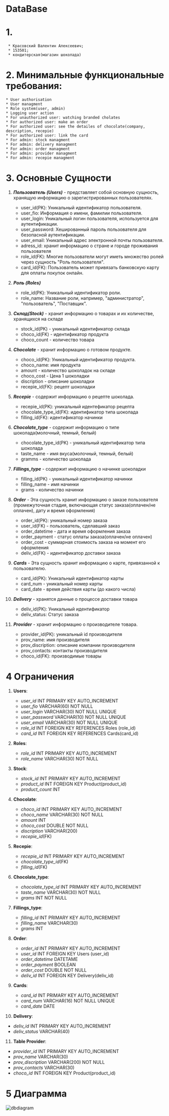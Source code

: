 # DataBase
# 1. 
     * Красовский Валентин Алексеевич;
     * 153501;
     * кондитерская(магазин шоколада)
     
# 2. Минимальные функциональные требования:
    * User authorisation
    * User managment
    * Role system(user, admin)
    * Logging user action
    * For unauthorized user: watching branded cholates
    * For authorized user: make an order
    * For authorized user: see the detailes of chocolate(company, description, recepie)
    * For authorized user: link the card
    * For admin: stock managment
    * For admin: delivery managment
    * For admin: order managment
    * For admin: provider managment
    * For admin: recepie managment
    
# 3. Основные Сущности

1. ***Пользователь (Users)*** - представляет собой основную сущность, хранящую информацию о зарегистрированных пользователях.
    - user_id(PK): Уникальный идентификатор пользователя.
    - user_fio: Информация о имени, фамилии пользователя.
    - user_login: Уникальный логин пользователя, используется для аутентификации.
    - user_password: Хешированный пароль пользователя для безопасной аутентификации.
    - user_email: Уникальный адрес электронной почты пользователя.
    - adress_id: хранит информацию о стране и городе проживания пользователя
    - role_id(FK): Многие пользователи могут иметь множество ролей через сущность "Роль пользователя". 
    - card_id(FK): Пользователь может привязать банковскую карту для оплаты покупок онлайн. 
       
2. ***Роль (Roles)***
    - role_id(PK): Уникальный идентификатор роли.
    - role_name: Название роли, например, "администратор", "пользователь", "Поставщик".
      
3. ***Склад(Stock)*** - хранит информацию о товарах и их количестве, хранящихся на складе
   - stock_id(PK) - уникальный идентификатор склада
   - choco_id(FK) - идентификатор продукта
   - choco_count - количество товара
      
4. ***Chocolate*** - хранит информацию о готовом продукте.
    - choco_id(PK): Уникальный идентификатор продукта.
    - choco_name: имя продукта
    - amount - количество шоколадок на складе 
    - choco_cost - Цена 1 шоколадки
    - discription - описание шоколадки
    - recepie_id(FK): рецепт шоколадки
      
5. ***Recepie*** - содержит информацию о рецепте шоколада.
    - recepie_id(PK): уникальный идентефикатор рецепта
    - chocolate_type_id(FK): идентификатор типа шоколада
    - filling_id(FK): идентификатор начинки
      
6. ***Chocolate_type*** - содержит информацию о типе шоколада(молочный, темный, белый)
    - chocolate_type_id(PK) - уникальный идентификатор типа шоколада
    - taste_name - имя вкуса(молочный, темный, белый)
    - gramms - количество шоколада 
  
7. ***Fillings_type*** - содержит информацию о начинке шоколадки
    - filling_id(PK) - уникальный идентификатор начинки
    - filling_name - имя начинки
    - grams - количество начинки 
              
8. ***Order*** - Эта сущность хранит информацию о заказе пользователя (промежуточная стадия, включающая статус заказа(оплачен/не оплачен), дату и время оформления)
    - order_id(PK): уникальный номер заказа
    - user_id(FK) - пользователь, сделавший заказ
    - order_datetime - дата и время оформления заказа
    - order_payment - статус оплаты заказа(оплачен/не оплачен)
    - order_cost - суммарная стоимость заказа на момент его оформления
    - deliv_id(FK) - идентификатор доставки заказа
        
9. ***Cards*** - Эта сущность хранит информацию о карте, привязанной к пользователю.
    - card_id(PK): Уникальный идентификатор карты
    - card_num - уникальный номер карты
    - card_date - время действия карты (до какого числа)

10. ***Delivery*** - хранятся данные о процессе доставки товара 
    - deliv_id(PK): Уникальный идентификатор
    - deliv_status: Статус заказа 
      
11. ***Provider*** - хранит информацию о производителе товара.
    - provider_id(PK): уникальный id производителя
    - prov_name: имя производителя
    - prov_discription: описание компании производителя
    - prov_contacts: контакты производителя
    - choco_id(FK): производимые товары
      
# 4 Ограничения

1. **Users**:
   - *user_id* INT PRIMARY KEY AUTO_INCREMENT
   - *user_fio* VARCHAR(60) NOT NULL
   - *user_login* VARCHAR(30) NOT NULL UNIQUE
   - *user_password* VARCHAR(10) NOT NULL UNIQUE
   - *user_email* VARCHAR(30) NOT NULL UNIQUE
   - *role_id* INT FOREIGN KEY REFERENCES Roles (role_id)
   - *card_id* INT FOREIGN KEY REFERENCES Cards(card_id)
     
2. **Roles**:
   - *role_id* INT PRIMARY KEY AUTO_INCREMENT
   - *role_name* VARCHAR(30) NOT NULL
     
3. **Stock**:
   - *stock_id* INT PRIMARY KEY AUTO_INCREMENT
   - *product_id* INT FOREIGN KEY Product(product_id)
   - *product_count* INT
     
4. **Chocolate**:
   - *choco_id* INT PRIMARY KEY AUTO_INCREMENT
   - *choco_name* VARCHAR(30) NOT NULL
   - *amount* INT
   - *choco_cost* DOUBLE NOT NULL
   - *discription* VARCHAR(200)
   - *recepie_id*(FK)
   
5. **Recepie**:
    - *recepie_id* INT PRIMARY KEY AUTO_INCREMENT
    - *chocolate_type_id*(FK)
    - *filling_id*(FK)

6. **Chocolate_type**:
    - *chocolate_type_id* INT PRIMARY KEY AUTO_INCREMENT
    - *taste_name* VARCHAR(30) NOT NULL
    - *grams* INT NOT NULL
    
7. **Fillings_type**:
    - *filling_id* INT PRIMARY KEY AUTO_INCREMENT
    - *filling_name* VARCHAR(30) 
    - *grams* INT 
     
8. **Order**:
   - *order_id* INT PRIMARY KEY AUTO_INCREMENT
   - *user_id* INT FOREIGN KEY Users (user_id)
   - *order_datetime* DATETAME 
   - *order_payment* BOOLEAN
   - *order_cost* DOUBLE NOT NULL
   - *deliv_id* INT FOREIGN KEY Delivery(deliv_id)
     
9. **Cards**:
   - *card_id* INT PRIMARY KEY AUTO_INCREMENT
   - *card_num* VARCHAR(16) NOT NULL UNIQUE
   - *card_date* DATE
     
10. **Delivery**:
   - *deliv_id* INT PRIMARY KEY AUTO_INCREMENT
   - *deliv_status* VARCHAR(40)
  
11. **Table Provider**:
   - *provider_id* INT PRIMARY KEY AUTO_INCREMENT
   - *prov_name* VARCHAR(30)
   - *prov_discription* VARCHAR(200) NOT NULL
   - *prov_contacts* VARCHAR(30)
   - *choco_id* INT FOREIGN KEY Product(product_id)
# 5 Диаграмма
![dbdiagram](1lab.png)
